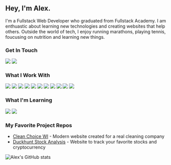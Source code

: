 ## Hey, I'm Alex.
I'm a Fullstack Web Developer who graduated from Fullstack Academy. I am enthuastic about learning new technologies and creating websites that help others. Outside the world of tech, I enjoy running marathons, playing tennis, foucusing on nutrition and learning new things.

### Get In Touch
<a href="mailto:alexbernt100@gmail.com"><img src="https://img.shields.io/badge/Gmail-D14836?style=for-the-badge&logo=gmail&logoColor=white"></a> <a href="https://www.linkedin.com/in/alex-bernt"><img src="https://img.shields.io/badge/LinkedIn-0077B5?style=for-the-badge&logo=linkedin&logoColor=white"></a>
### What I Work With
<img src="https://img.shields.io/badge/JavaScript-F7DF1E?style=for-the-badge&logo=javascript&logoColor=black"> <img src="https://img.shields.io/badge/Node.js-43853D?style=for-the-badge&logo=node.js&logoColor=white"> <img src="https://img.shields.io/badge/HTML5-E34F26?style=for-the-badge&logo=html5&logoColor=white"> <img src="https://img.shields.io/badge/CSS3-1572B6?style=for-the-badge&logo=css3&logoColor=white"> <img src="https://img.shields.io/badge/React-20232A?style=for-the-badge&logo=react&logoColor=61DAFB"> <img src="https://img.shields.io/badge/postgres-%23316192.svg?style=for-the-badge&logo=postgresql&logoColor=white"> <img src="https://img.shields.io/badge/Next-black?style=for-the-badge&logo=next.js&logoColor=white"> <img src="https://img.shields.io/badge/MUI-%230081CB.svg?style=for-the-badge&logo=mui&logoColor=white"> <img src="https://img.shields.io/badge/tailwindcss-%2338B2AC.svg?style=for-the-badge&logo=tailwind-css&logoColor=white"> <img src="https://img.shields.io/badge/netlify-%23000000.svg?style=for-the-badge&logo=netlify&logoColor=#00C7B7"> <img src="https://img.shields.io/badge/typescript-%23007ACC.svg?style=for-the-badge&logo=typescript&logoColor=white">
### What I'm Learning
<img src="https://img.shields.io/badge/Supabase-3ECF8E?style=for-the-badge&logo=supabase&logoColor=white"> <img src="https://img.shields.io/badge/python-3670A0?style=for-the-badge&logo=python&logoColor=ffdd54">
### My Favorite Project Repos
* <a href="https://github.com/Clean-Choice-Website/clean-choice">Clean Choice WI</a> - Modern website created for a real cleaning company
* <a href="https://github.com/2212-fsa-duck-hunt/duck-hunt-stockmarketanalysis">Duckhunt Stock Analysis</a> - Website to track your favorite stocks and cryptocurrency

![Alex's GitHub stats](https://github-readme-stats.vercel.app/api?username=berntboy&count_private=true&show_icons=true&theme=dark)
